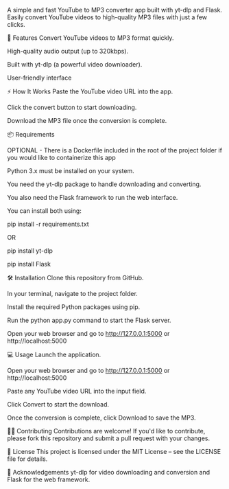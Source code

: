 A simple and fast YouTube to MP3 converter app built with yt-dlp and Flask. Easily convert YouTube videos to high-quality MP3 files with just a few clicks.

🚀 Features
Convert YouTube videos to MP3 format quickly.

High-quality audio output (up to 320kbps).

Built with yt-dlp (a powerful video downloader).

User-friendly interface 



⚡ How It Works
Paste the YouTube video URL into the app.

Click the convert button to start downloading.

Download the MP3 file once the conversion is complete.



📦 Requirements

OPTIONAL - There is a Dockerfile included in the root of the project folder if you would like to containerize this app

Python 3.x must be installed on your system.

You need the yt-dlp package to handle downloading and converting.

You also need the Flask framework to run the web interface.

You can install both using:

pip install -r requirements.txt

OR

pip install yt-dlp

pip install Flask

🛠 Installation
Clone this repository from GitHub.

In your terminal, navigate to the project folder.

Install the required Python packages using pip.

Run the python app.py command to start the Flask server.

Open your web browser and go to http://127.0.0.1:5000 or http://localhost:5000




💻 Usage
Launch the application.

Open your web browser and go to http://127.0.0.1:5000 or http://localhost:5000

Paste any YouTube video URL into the input field.

Click Convert to start the download.

Once the conversion is complete, click Download to save the MP3.



🧑‍💻 Contributing
Contributions are welcome! If you'd like to contribute, please fork this repository and submit a pull request with your changes.

📄 License
This project is licensed under the MIT License – see the LICENSE file for details.

📝 Acknowledgements
yt-dlp for video downloading and conversion and Flask for the web framework.

